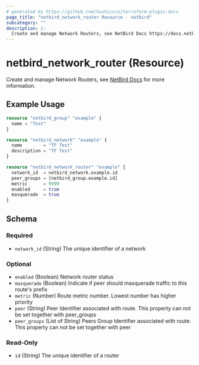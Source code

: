 ```yaml
---
# generated by https://github.com/hashicorp/terraform-plugin-docs
page_title: "netbird_network_router Resource - netbird"
subcategory: ""
description: |-
  Create and manage Network Routers, see NetBird Docs https://docs.netbird.io/how-to/networks#routing-peers for more information.
---
```


# netbird_network_router (Resource)

Create and manage Network Routers, see [NetBird Docs](https://docs.netbird.io/how-to/networks#routing-peers) for more information.

## Example Usage

```terraform
resource "netbird_group" "example" {
  name = "Test"
}

resource "netbird_network" "example" {
  name        = "TF Test"
  description = "TF Test"
}

resource "netbird_network_router" "example" {
  network_id  = netbird_network.example.id
  peer_groups = [netbird_group.example.id]
  metric      = 9999
  enabled     = true
  masquerade  = true
}
```

<!-- schema generated by tfplugindocs -->
## Schema

### Required

- `network_id` (String) The unique identifier of a network

### Optional

- `enabled` (Boolean) Network router status
- `masquerade` (Boolean) Indicate if peer should masquerade traffic to this route's prefix
- `metric` (Number) Route metric number. Lowest number has higher priority
- `peer` (String) Peer Identifier associated with route. This property can not be set together with peer_groups
- `peer_groups` (List of String) Peers Group Identifier associated with route. This property can not be set together with peer

### Read-Only

- `id` (String) The unique identifier of a router
